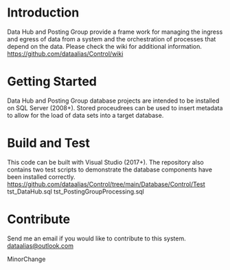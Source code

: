 # Introduction 
Data Hub and Posting Group provide a frame work for managing the ingress and egress of data from a system and the orchestration of processes that depend on the data. Please check the wiki for additional information. https://github.com/dataalias/Control/wiki

# Getting Started
Data Hub and Posting Group database projects are intended to be installed on SQL Server (2008+). Stored proceudrees can be used to insert metadata to allow for the load of data sets into a target database.

# Build and Test
This code can be built with Visual Studio (2017+). The repository also contains two test scripts to demonstrate the database components have been installed correctly.
https://github.com/dataalias/Control/tree/main/Database/Control/Test
tst_DataHub.sql
tst_PostingGroupProcessing.sql

# Contribute
Send me an email if you would like to contribute to this system.
dataalias@outlook.com

MinorChange
